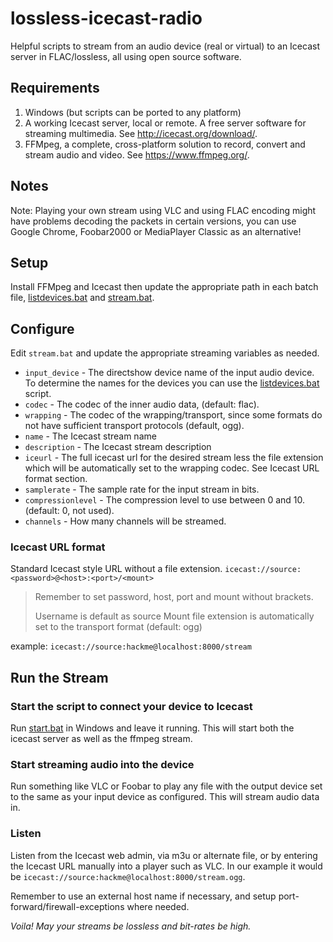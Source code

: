 
# lossless-icecast-radio
Helpful scripts to stream from an audio device (real or virtual) to an Icecast server in FLAC/lossless, all using open source software.

## Requirements
1. Windows (but scripts can be ported to any platform)
2. A working Icecast server, local or remote. A free server software for streaming multimedia. See http://icecast.org/download/.
3. FFMpeg, a complete, cross-platform solution to record, convert and stream audio and video. See https://www.ffmpeg.org/.

## Notes
Note: Playing your own stream using VLC and using FLAC encoding might have problems decoding the packets in certain versions, you can use Google Chrome, Foobar2000 or MediaPlayer Classic as an alternative!

## Setup
Install FFMpeg and Icecast then update the appropriate path in each batch file,  [listdevices.bat](windows\listdevices.bat) and [stream.bat](windows/stream.bat). 

## Configure
Edit ```stream.bat``` and update the appropriate streaming variables as needed.
* `input_device` - The directshow device name of the input audio device. To determine the names for the devices you can use the [listdevices.bat](windows\listdevices.bat)   script.
* `codec` - The codec of the inner audio data, (default: flac).
* `wrapping` - The codec of the wrapping/transport, since some formats do not have sufficient transport protocols (default, ogg).
* `name` - The Icecast stream name
* `description` - The Icecast stream description
* `iceurl` - The full icecast url for the desired stream less the file extension which will be automatically set to the wrapping codec. See Icecast URL format section.
* `samplerate` - The sample rate for the input stream in bits.
* `compressionlevel` - The compression level to use between 0 and 10. (default: 0, not used).
* `channels` - How many channels will be streamed.

### Icecast URL format
Standard Icecast style URL without a file extension.
```icecast://source:<password>@<host>:<port>/<mount>```
> Remember to set password, host, port and mount without brackets.
> 
> Username is default as source
> Mount file extension is automatically set to the transport format (default: ogg)

example:
```icecast://source:hackme@localhost:8000/stream```

## Run the Stream

### Start the script to connect your device to Icecast
Run [start.bat](windows/start.bat) in Windows and leave it running. This will start both the icecast server as well as the ffmpeg stream.

### Start streaming audio into the device
Run something like VLC or Foobar to play any file with the output device set to the same as your input device as configured. This will stream audio data in.

### Listen
Listen from the Icecast web admin, via m3u or alternate file, or by entering the Icecast URL manually into a player such as VLC. In our example it would be ```icecast://source:hackme@localhost:8000/stream.ogg```.

 Remember to use an external host name if necessary, and setup port-forward/firewall-exceptions where needed.

*Voila! May your streams be lossless and bit-rates be high.*
